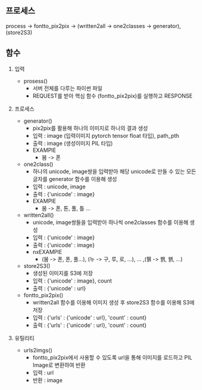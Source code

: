 프로세스
------------------------
process -> fontto_pix2pix -> (written2all -> one2classes -> generator), (store2S3)

함수
------------------------

1. 입력
    - prosess()
        -  서버 전체를 다루는 파이썬 파일
        -  REQUEST를 받아 핵심 함수 (fontto_pix2pix)를 실행하고 RESPONSE

2. 프로세스
    - generator()
        - pix2pix를 활용해 하나의 이미지로 하나의 결과 생성
        - 입력 : image (입력이미지 pytorch tensor float 타입), path_pth
        - 출력 : image (생성이미지 PIL 타입)
        - EXAMPlE
            - 붐 -> 폰
    - one2class()
        - 하나의 unicode, image쌍을 입력받아 해당 unicode로 만들 수 있는 모든 글자를 generator 함수를 이용해 생성
        - 입력 : unicode, image
        - 출력 : {'unicode' : image}
        - EXAMPlE
            - 붐 -> 폰, 톤, 풀, 틀 ...
    - written2all()
        - unicode, image쌍들을 입력받아 하나씩 one2classes 함수를 이용해 생성
        - 입력 : {'unicode' : image}
        - 출력 : {'unicode' : image}
        - nxEXAMPlE
            - (붐 -> 폰, 폰, 풀...), (누 -> 구, 루, 로, ...), ... ,(휅 -> 봵, 왥, ...)
    - store2S3()
        - 생성된 이미지를 S3에 저장
        - 입력 : {'unicode' : image}, count
        - 출력 : {'unicode' : url}
    - fontto_pix2pix()
        - written2all 함수를 이용해 이미지 생성 후 store2S3 함수를 이용해 S3에 저장
        - 입력 : {'urls' : {'unicode' : url}, 'count' : count}
        - 출력 : {'urls' : {'unicode' : url}, 'count' : count}

3. 유틸리티
    - urls2imgs()
        - fontto_pix2pix에서 사용할 수 있도록 url을 통해 이미지를 로드하고 PIL Image로 변환하여 반환
        - 입력 : url
        - 반환 : image

